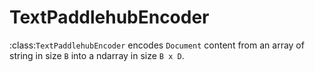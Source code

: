 # TextPaddlehubEncoder

:class:`TextPaddlehubEncoder` encodes `Document` content from an array of string in size `B` into a ndarray in size `B x D`. 